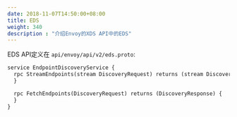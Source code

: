 ```yaml
---
date: 2018-11-07T14:50:00+08:00
title: EDS
weight: 340
description : "介绍Envoy的XDS API中的EDS"
---
```


EDS API定义在 `api/envoy/api/v2/eds.proto`:

```protobuf
service EndpointDiscoveryService {
  rpc StreamEndpoints(stream DiscoveryRequest) returns (stream DiscoveryResponse) {
  }

  rpc FetchEndpoints(DiscoveryRequest) returns (DiscoveryResponse) {
  }
}
```